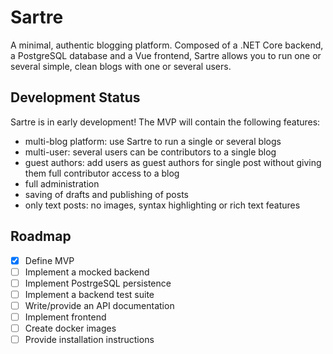 # Sartre

A minimal, authentic blogging platform. Composed of a .NET Core backend, a PostgreSQL database and a Vue frontend, Sartre allows you to run one or several simple, clean blogs with one or several users.

## Development Status

Sartre is in early development! The MVP will contain the following features:

- multi-blog platform: use Sartre to run a single or several blogs
- multi-user: several users can be contributors to a single blog
- guest authors: add users as guest authors for single post without giving them full contributor access to a blog
- full administration
- saving of drafts and publishing of posts
- only text posts: no images, syntax highlighting or rich text features

## Roadmap

- [x] Define MVP
- [ ] Implement a mocked backend
- [ ] Implement PostrgeSQL persistence
- [ ] Implement a backend test suite
- [ ] Write/provide an API documentation
- [ ] Implement frontend
- [ ] Create docker images
- [ ] Provide installation instructions
